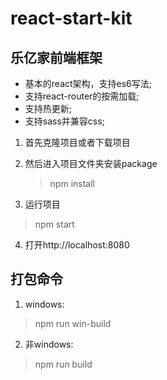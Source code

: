 # react-start-kit
## 乐亿家前端框架
* 基本的react架构，支持es6写法;
* 支持react-router的按需加载;
* 支持热更新;
* 支持sass并兼容css;

1. 首先克隆项目或者下载项目
2. 然后进入项目文件夹安装package   
   > npm install

3. 运行项目
  > npm start
4. 打开http://localhost:8080

## 打包命令
1. windows:
  > npm run win-build

2. 非windows: 
  > npm run build
